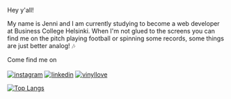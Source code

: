 Hey y'all!

My name is Jenni and I am currently studying to become a web developer at Business College Helsinki. 
When I'm not glued to the screens you can find me on the pitch playing football or spinning some records, some things are just better analog! &#127926;



Come find me on <br>
<br>
[![instagram](https://user-images.githubusercontent.com/77112303/192090631-99d005cf-d7e9-4ca7-b2ab-78387dd7676e.png)][1]
[![linkedin](https://user-images.githubusercontent.com/77112303/192090632-04ccf81b-9e52-49f4-9efd-48b821013c7c.png)][2]
[![vinyllove](https://user-images.githubusercontent.com/77112303/192090633-68e54c43-2c55-4ffd-a271-a98e36aac002.png)][3]

[![Top Langs](https://github-readme-stats.vercel.app/api/top-langs/?username=kirpister&layout=compact&theme=radical)](https://github.com/kirpister/github-readme-stats)

[1]: https://www.instagram.com/kirpister/?hl=fi
[2]: https://fi.linkedin.com/in/jenni-alanko77
[3]: https://www.discogs.com/user/Zirpister/collection


<!--
**kirpister/kirpister** is a ✨ _special_ ✨ repository because its `README.md` (this file) appears on your GitHub profile.

Here are some ideas to get you started:

- 🔭 I’m currently working on ...
- 🌱 I’m currently learning ...
- 👯 I’m looking to collaborate on ...
- 🤔 I’m looking for help with ...
- 💬 Ask me about ...
- 📫 How to reach me: ...
- 😄 Pronouns: ...
- ⚡ Fun fact: ...
-->
